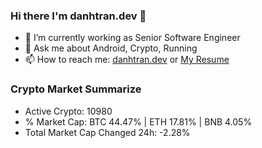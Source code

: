 ### Hi there I'm danhtran.dev 👋

- 🔭 I’m currently working as Senior Software Engineer
- 💬 Ask me about Android, Crypto, Running 
- 📫 How to reach me: <a href="https://danhtran.dev" target="_blank">danhtran.dev</a> or <a href="Dan-Resume.pdf" target="_blank">My Resume</a>

### Crypto Market Summarize
- Active Crypto: 10980
- % Market Cap: BTC 44.47% | ETH 17.81% | BNB 4.05%
- Total Market Cap Changed 24h: -2.28%
